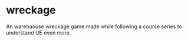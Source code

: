 # wreckage
 An warehaouse wreckage game made while following a course series to understand UE even more.
